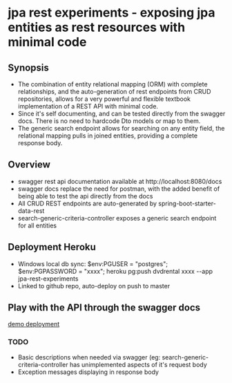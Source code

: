 # jpa rest experiments - exposing jpa entities as rest resources with minimal code

## Synopsis

* The combination of entity relational mapping (ORM) with complete relationships, and the auto-generation of rest endpoints from CRUD repositories, allows for a very powerful and flexible textbook implementation of a REST API with minimal code.
* Since it's self documenting, and can be tested directly from the swagger docs. There is no need to hardcode Dto models or map to them.
* The generic search endpoint allows for searching on any entity field, the relational mapping pulls in joined entities, providing a complete response body.

## Overview

* swagger rest api documentation available at http://localhost:8080/docs
* swagger docs replace the need for postman, with the added benefit of being able to test the api directly from the docs
* All CRUD REST endpoints are auto-generated by spring-boot-starter-data-rest
* search-generic-criteria-controller exposes a generic search endpoint for all entities

## Deployment Heroku

* Windows local db sync: $env:PGUSER = "postgres"; $env:PGPASSWORD = "xxxx"; heroku pg:push dvdrental xxxx --app jpa-rest-experiments
* Linked to github repo, auto-deploy on push to master

## Play with the API through the swagger docs

[demo deployment](https://jpa-rest-experiments-84648631255c.herokuapp.com/docs)

### TODO

* Basic descriptions when needed via swagger (eg: search-generic-criteria-controller has unimplemented aspects of it's request body
* Exception messages displaying in response body